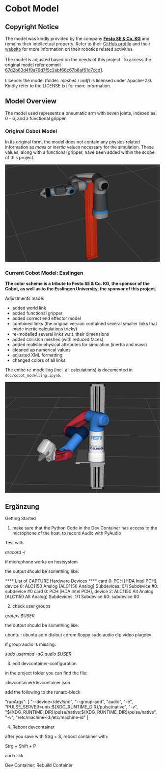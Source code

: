 # Cobot Model

## Copyright Notice
The model was kindly provided by the company [**Festo SE & Co. KG**](https://www.festo.com/) and remains their intellectual property. Refer to their [GitHub profile](https://github.com/Festo-se) and their [website](https://www.festo.com/de/en/e/about-festo/blog/robotics-id_9229-1153/) for more information on their robotics related activities.
<br/>
<br/>
The model is adjusted based on the needs of this project. To access the original model refer commit [67d2b63d4f9a76d7f5c2ebf66c67b8af61d7ccd1](https://github.com/robgineer/artbot/commit/67d2b63d4f9a76d7f5c2ebf66c67b8af61d7ccd1).
<br/>
<br/>
License: the model (folder: *meshes* / *urdf*) is licensed under Apache-2.0. Kindly refer to the LICENSE.txt for more information.

## Model Overview

The model used represents a pneumatic arm with seven joints, indexed as: 0 - 6, and a functional gripper. <br/>

### Original Cobot Model

In its original form, the model does not contain any physics related information as *mass* or *inertia* values necessary for the simulation. These values, along with a functional gripper, have been added within the scope of this project.
<br/>

![Original Cobot Model](img/festo_cobot_original.png)


### Current Cobot Model: Esslingen

**The color scheme is a tribute to Festo SE & Co. KG, the sponsor of the Cobot, as well as to the Esslingen University, the sponsor of this project.**

Adjustments made:
* added world link
* added functional gripper
* added correct end effector model
* combined links (the original version contained several smaller links that made inertia calculations tricky)
* re-modelled several links w.r.t. their dimensions
* added collision meshes (with reduced faces)
* added realistic physical attributes for simulation (inertia and mass)
* cleaned up numerical values
* adjusted XML formatting
* changed colors of all links

The entire re-modelling (incl. all calculations) is documented in ```doc/cobot_modelling.ipynb```.

![Latest Cobot Model](img/festo_cobot_esslingen.png)

## Ergänzung

Getting Started

1. make sure that the Python Code in the Dev Container has access to the microphone of the host, to record Audio with PyAudio

Test with

*arecord -l*

if microphone works on hostsystem

the output should be something like:


**** List of CAPTURE Hardware Devices ****
card 0: PCH [HDA Intel PCH], device 0: ALC1150 Analog [ALC1150 Analog]
  Subdevices: 0/1
  Subdevice #0: subdevice #0
card 0: PCH [HDA Intel PCH], device 2: ALC1150 Alt Analog [ALC1150 Alt Analog]
  Subdevices: 1/1
  Subdevice #0: subdevice #0


2. check user groups 

*groups $USER*

the output should be something like:

ubuntu : ubuntu adm dialout cdrom floppy sudo audio dip video plugdev

if group audio is missing:

*sudo usermod -aG audio $USER*

3. edit devcontainer-configuration

in the project folder you can find the file:

.devcontainer/devcontainer.json

add the following to the runarc-block

"runArgs": [
  "--device=/dev/snd",
  "--group-add", "audio",
  "-e", "PULSE_SERVER=unix:${XDG_RUNTIME_DIR}/pulse/native",
  "-v", "${XDG_RUNTIME_DIR}/pulse/native:${XDG_RUNTIME_DIR}/pulse/native",
  "-v", "/etc/machine-id:/etc/machine-id"
]

4. Reboot devcontainer

after you save with Strg + S, reboot container with:

Strg + Shift + P

and click

Dev Container: Rebuild Container